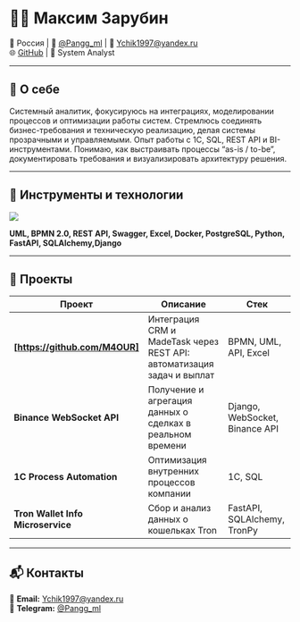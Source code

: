 # 👨‍💻 Максим Зарубин

📍 Россия | 💬 [@Pangg_ml](https://t.me/Pangg_ml) | 📩 Ychik1997@yandex.ru  
🌐 [GitHub](https://github.com/M4OUR) | 💼 System Analyst  

---

## 🧠 О себе

Системный аналитик, фокусируюсь на интеграциях, моделировании процессов и оптимизации работы систем.
Стремлюсь соединять бизнес-требования и техническую реализацию, делая системы прозрачными и управляемыми.
Опыт работы с 1С, SQL, REST API и BI-инструментами. Понимаю, как выстраивать процессы “as-is / to-be”, документировать требования и визуализировать архитектуру решения.

---

## 🧩 Инструменты и технологии

<p align="left">
  <img src="https://skillicons.dev/icons?i=python,postgresql,git,github,postman,vscode,drawio,excel" />
</p>

**UML, BPMN 2.0, REST API, Swagger, Excel, Docker, PostgreSQL, Python, FastAPI, SQLAlchemy,Django**

---

## 🚀 Проекты

| Проект | Описание | Стек |
|--------|-----------|------|
| **[https://github.com/M4OUR]** | Интеграция CRM и MadeTask через REST API: автоматизация задач и выплат | BPMN, UML, API, Excel |
| **Binance WebSocket API** | Получение и агрегация данных о сделках в реальном времени | Django, WebSocket, Binance API |
| **1С Process Automation** | Оптимизация внутренних процессов компании | 1С, SQL |
| **Tron Wallet Info Microservice** | Сбор и анализ данных о кошельках Tron | FastAPI, SQLAlchemy, TronPy |

---

## 📬 Контакты

📩 **Email:** Ychik1997@yandex.ru  
💬 **Telegram:** [@Pangg_ml](https://t.me/Pangg_ml)
